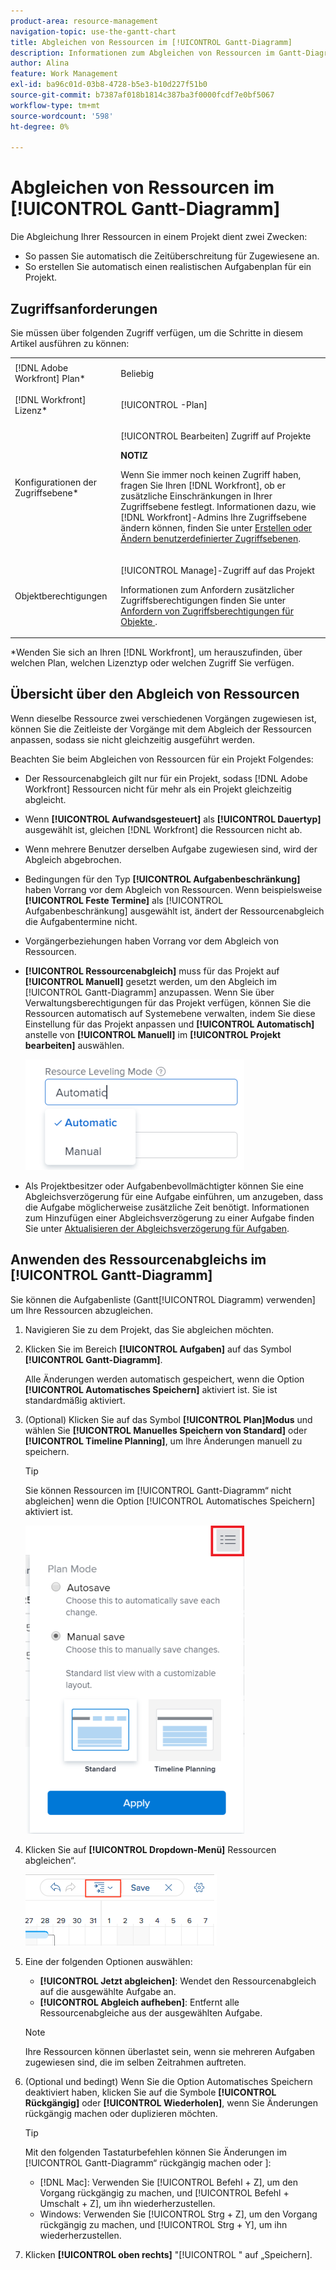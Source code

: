 ```yaml
---
product-area: resource-management
navigation-topic: use-the-gantt-chart
title: Abgleichen von Ressourcen im [!UICONTROL Gantt-Diagramm]
description: Informationen zum Abgleichen von Ressourcen im Gantt-Diagramm.
author: Alina
feature: Work Management
exl-id: ba96c01d-03b8-4728-b5e3-b10d227f51b0
source-git-commit: b7387af018b1814c387ba3f0000fcdf7e0bf5067
workflow-type: tm+mt
source-wordcount: '598'
ht-degree: 0%

---
```


# Abgleichen von Ressourcen im [!UICONTROL Gantt-Diagramm]

Die Abgleichung Ihrer Ressourcen in einem Projekt dient zwei Zwecken:

* So passen Sie automatisch die Zeitüberschreitung für Zugewiesene an.
* So erstellen Sie automatisch einen realistischen Aufgabenplan für ein Projekt.

## Zugriffsanforderungen

Sie müssen über folgenden Zugriff verfügen, um die Schritte in diesem Artikel ausführen zu können:

<table style="table-layout:auto"> 
 <col> 
 <col> 
 <tbody> 
  <tr> 
   <td role="rowheader">[!DNL Adobe Workfront] Plan*</td> 
   <td> <p>Beliebig </p> </td> 
  </tr> 
  <tr> 
   <td role="rowheader">[!DNL Workfront] Lizenz*</td> 
   <td> <p>[!UICONTROL -Plan] </p> </td> 
  </tr> 
  <tr> 
   <td role="rowheader">Konfigurationen der Zugriffsebene*</td> 
   <td> <p>[!UICONTROL Bearbeiten] Zugriff auf Projekte</p> <p><b>NOTIZ</b>

Wenn Sie immer noch keinen Zugriff haben, fragen Sie Ihren [!DNL Workfront], ob er zusätzliche Einschränkungen in Ihrer Zugriffsebene festlegt. Informationen dazu, wie [!DNL Workfront]-Admins Ihre Zugriffsebene ändern können, finden Sie unter <a href="../../../administration-and-setup/add-users/configure-and-grant-access/create-modify-access-levels.md" class="MCXref xref">Erstellen oder Ändern benutzerdefinierter Zugriffsebenen</a>.</p> </td>
</tr> 
  <tr> 
   <td role="rowheader">Objektberechtigungen</td> 
   <td> <p>[!UICONTROL Manage]-Zugriff auf das Projekt</p> <p>Informationen zum Anfordern zusätzlicher Zugriffsberechtigungen finden Sie unter <a href="../../../workfront-basics/grant-and-request-access-to-objects/request-access.md" class="MCXref xref">Anfordern von Zugriffsberechtigungen für Objekte </a>.</p> </td> 
  </tr> 
 </tbody> 
</table>

&#42;Wenden Sie sich an Ihren [!DNL Workfront], um herauszufinden, über welchen Plan, welchen Lizenztyp oder welchen Zugriff Sie verfügen.

## Übersicht über den Abgleich von Ressourcen

Wenn dieselbe Ressource zwei verschiedenen Vorgängen zugewiesen ist, können Sie die Zeitleiste der Vorgänge mit dem Abgleich der Ressourcen anpassen, sodass sie nicht gleichzeitig ausgeführt werden.

Beachten Sie beim Abgleichen von Ressourcen für ein Projekt Folgendes:

* Der Ressourcenabgleich gilt nur für ein Projekt, sodass [!DNL Adobe Workfront] Ressourcen nicht für mehr als ein Projekt gleichzeitig abgleicht.
* Wenn **[!UICONTROL Aufwandsgesteuert]** als **[!UICONTROL Dauertyp]** ausgewählt ist, gleichen [!DNL Workfront] die Ressourcen nicht ab.
* Wenn mehrere Benutzer derselben Aufgabe zugewiesen sind, wird der Abgleich abgebrochen.
* Bedingungen für den Typ **[!UICONTROL Aufgabenbeschränkung]** haben Vorrang vor dem Abgleich von Ressourcen. Wenn beispielsweise **[!UICONTROL Feste Termine]** als [!UICONTROL Aufgabenbeschränkung] ausgewählt ist, ändert der Ressourcenabgleich die Aufgabentermine nicht.
* Vorgängerbeziehungen haben Vorrang vor dem Abgleich von Ressourcen.
* **[!UICONTROL Ressourcenabgleich]** muss für das Projekt auf **[!UICONTROL Manuell]** gesetzt werden, um den Abgleich im [!UICONTROL Gantt-Diagramm] anzupassen. Wenn Sie über Verwaltungsberechtigungen für das Projekt verfügen, können Sie die Ressourcen automatisch auf Systemebene verwalten, indem Sie diese Einstellung für das Projekt anpassen und **[!UICONTROL Automatisch]** anstelle von **[!UICONTROL Manuell]** im **[!UICONTROL Projekt bearbeiten]** auswählen.

  ![Abgleichsmodus für Ressourcen](assets/resource-leveling-mode-350x177.png)

* Als Projektbesitzer oder Aufgabenbevollmächtigter können Sie eine Abgleichsverzögerung für eine Aufgabe einführen, um anzugeben, dass die Aufgabe möglicherweise zusätzliche Zeit benötigt. Informationen zum Hinzufügen einer Abgleichsverzögerung zu einer Aufgabe finden Sie unter [Aktualisieren der Abgleichsverzögerung für Aufgaben](../../../manage-work/tasks/task-information/task-leveling-delay.md).

## Anwenden des Ressourcenabgleichs im [!UICONTROL Gantt-Diagramm]

Sie können die Aufgabenliste (Gantt[!UICONTROL Diagramm) verwenden] um Ihre Ressourcen abzugleichen.

1. Navigieren Sie zu dem Projekt, das Sie abgleichen möchten.
1. Klicken Sie im Bereich **[!UICONTROL Aufgaben]** auf das Symbol **[!UICONTROL Gantt-Diagramm]**.

   Alle Änderungen werden automatisch gespeichert, wenn die Option **[!UICONTROL Automatisches Speichern]** aktiviert ist. Sie ist standardmäßig aktiviert.

1. (Optional) Klicken Sie auf das Symbol **[!UICONTROL Plan]Modus** und wählen Sie **[!UICONTROL Manuelles Speichern von Standard]** oder **[!UICONTROL Timeline Planning]**, um Ihre Änderungen manuell zu speichern.

   >[!TIP]
   >
   >Sie können Ressourcen im [!UICONTROL Gantt-Diagramm“ nicht abgleichen] wenn die Option [!UICONTROL Automatisches Speichern] aktiviert ist.

   ![Manuelle Einstellung aktiviert](assets/manual-standard-setting-enabled-quicksilver-task-list-350x493.png)

1. Klicken Sie auf **[!UICONTROL Dropdown-Menü]** Ressourcen abgleichen“.

   ![Level_Resources.png](assets/level-resouces.png)

1. Eine der folgenden Optionen auswählen:

   * **[!UICONTROL Jetzt abgleichen]**: Wendet den Ressourcenabgleich auf die ausgewählte Aufgabe an.
   * **[!UICONTROL Abgleich aufheben]**: Entfernt alle Ressourcenabgleiche aus der ausgewählten Aufgabe.

   >[!NOTE]
   >
   >Ihre Ressourcen können überlastet sein, wenn sie mehreren Aufgaben zugewiesen sind, die im selben Zeitrahmen auftreten.

1. (Optional und bedingt) Wenn Sie die Option Automatisches Speichern deaktiviert haben, klicken Sie auf die Symbole **[!UICONTROL Rückgängig]** oder &#x200B;**[!UICONTROL Wiederholen]**, wenn Sie Änderungen rückgängig machen oder duplizieren möchten.

   >[!TIP]
   >
   >Mit den folgenden Tastaturbefehlen können Sie Änderungen im [!UICONTROL Gantt-Diagramm“ rückgängig machen oder &#x200B;]:
   >
   >* [!DNL Mac]: Verwenden Sie [!UICONTROL Befehl + Z], um den Vorgang rückgängig zu machen, und [!UICONTROL Befehl + Umschalt + Z], um ihn wiederherzustellen.
   >* Windows: Verwenden Sie [!UICONTROL Strg + Z], um den Vorgang rückgängig zu machen, und [!UICONTROL Strg + Y], um ihn wiederherzustellen.


1. Klicken **[!UICONTROL oben rechts]** &quot;[!UICONTROL &quot; auf „Speichern].

<!--
<div data-mc-conditions="QuicksilverOrClassic.Draft mode">
<h2>Overview of Leveling Delay</h2>
<p data-mc-conditions="QuicksilverOrClassic.Draft mode">(NOTE: moved to its own article: /Content/Manage work/Tasks/Task information/task-leveling-delay.htm) </p>
<p>At times, there might be conflicts between task schedules on a project. You can level resources or address resource conflicts by rescheduling resources and tasks so that all tasks can be completed within a realistic schedule. </p>
<p>As the project manager, or the task assignee, you can also add a Leveling Delay on individual tasks to account for any resource or scheduling conflicts. In other words, a task might be scheduled with a delay to ensure that when Adobe Workfront levels the tasks a more realistic schedule overcomes resource conflicts.</p>
<p>To manually add a Leveling Delay to a task:</p>
<ol>
<li value="1">Navigate to a task for which you want to add a Leveling Delay.</li>
<li value="2"> <p data-mc-conditions="QuicksilverOrClassic.Quicksilver"> Click the <strong>More icon</strong> to the right of the task name, then click <strong>Edit</strong>. </p>  </li>
<li value="3">Click <strong>Settings</strong>.<br></li>
<li value="4">Specify the <strong>Leveling Delay</strong>, in hours.<br>This is the time that the resource will be delayed starting the task due to resource conflicts.</li>
<li value="5">Click <strong>Save Changes</strong>. </li>
</ol>
</div>
-->
